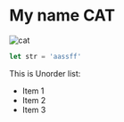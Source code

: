 # My name CAT 
![cat](https://img2.akspic.ru/previews/8/4/6/4/6/164648/164648-kot-kotenok-privlekatelnost-golova-glaz-550x310.jpg)
```javascript
let str = 'aassff'
```
This is Unorder list:
* Item 1
* Item 2
* Item 3
